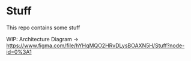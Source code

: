 # Stuff
This repo contains some stuff

WIP: Architecture Diagram ->
<br />
https://www.figma.com/file/hYHqMQO2HRvDLysBOAXN5H/Stuff?node-id=0%3A1
